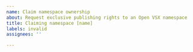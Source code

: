 ```yaml
---
name: Claim namespace ownership
about: Request exclusive publishing rights to an Open VSX namespace
title: Claiming namespace [name]
labels: invalid
assignees: ''

---
```


<!--
Briefly explain what makes you a legitimate owner of the namespace mentioned in the issue title
-->
